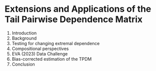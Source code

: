 # Extensions and Applications of the Tail Pairwise Dependence Matrix

1. Introduction
2. Background
3. Testing for changing extremal dependence
4. Compositional perspectives
5. EVA (2023) Data Challenge
6. Bias-corrected estimation of the TPDM
7. Conclusion
